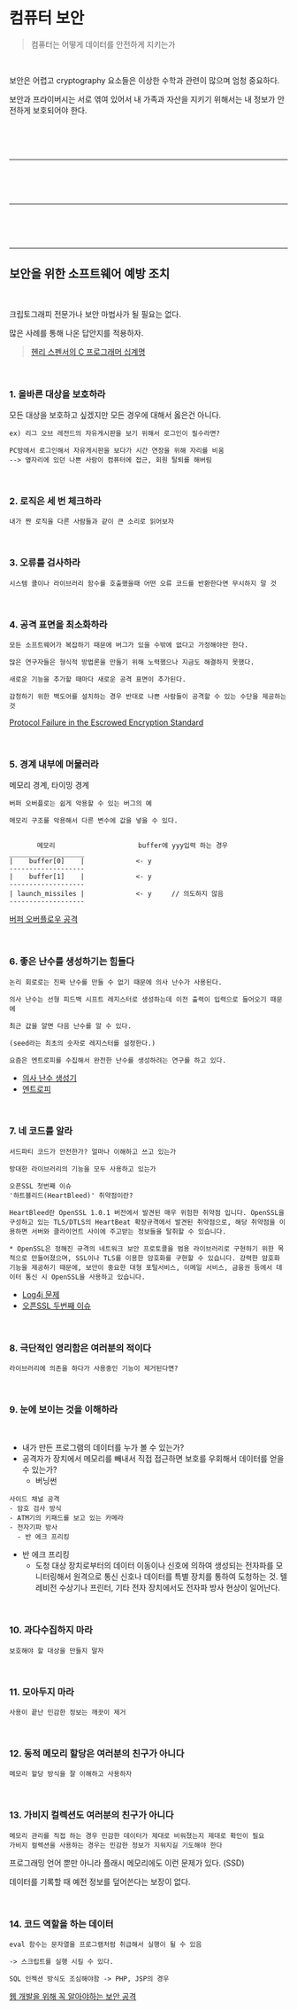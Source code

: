 # 컴퓨터 보안

> 컴퓨터는 어떻게 데이터를 안전하게 지키는가

<br>

보안은 어렵고 cryptography 요소들은 이상한 수학과 관련이 많으며 엄청 중요하다.

보안과 프라이버시는 서로 엮여 있어서 내 가족과 자산을 지키기 위해서는 내 정보가 안전하게 보호되어야 한다.

<br>
<br>
<br>

---
<!-- ## 보안과 프라이버시 개요

사물과 사물의 연결 기술이 쉽게 이뤄지고 있는 지금, 내 장치에 접근해서 정보를 쉽게 탈취하고 악용가능

아래 세 가지 유형의 신뢰 위반을 고려
- 의도적
  - 컴퓨터 완제품을 샀는데 거기에 멀웨어를 심어서 광고가 항상 뜨게 함
- 무능
  - 보호되고 있지 않은 연결 -> 나쁜 사람이 악용
  - ???: 죄송한데 와이파이 비밀번호 왜 걸으셨어요?
- 부정직
  - 미국이라고 해서 항상 믿을 수 없음
  - 미국 국가안보국(NSA)도 의도적으로 암호 표준을 약화시켜서 자기들이 유리한 상황에 있도록 했었음
  - DES도 마찬가지

물리적
- 총들고 협박하면 답 없음

통신 보안
- 인증
- 중간자 공격
- 암호화/복호화

인터넷
- Dos, DDoS
- 프록시
- 마이크로소프트 배짱
  - 버그를 수정하기 위해 새로운 버전을 내놓지 않겠다.
  - 안전하지 못해서 IoT 시장에선...

소셜
- 내 정보를 얻기 쉬워짐
  - 제발 알아달라고 함

국가 안보
- 정부가 국민을 지켜야 한다는 의무가 국민의 권리보다 더 강한가
- 정부가 옳은가? 국민을 위해 일하는가
- DES 쓰세요 -> 감청


인증과 권한 부여, 자격 증명과 2단계 인증 등

데이터 접근을 더욱 복잡하고 어렵게 만들어서 사용하기도 힘들어짐

2FA를 대체하는 기술이 나오면 좋겠다 -->

<br>
<br>
<br>

--- 
<!-- ## 크립토그래피

스테가노그래피
- 내용 속에 또 다른 내용을 숨긴다
- 이미지에도 문자를 숨긴다

치환 암호
- 평문 -> 암호화 -> 복호화
- 대칭 코드 (알파벳을 3개씩 미루는 등)

전치 암호
- 스키테일 (글자를 뒤섰는다)
- 평문을 더 못알아보게 만듬

더 복잡하게
- 위 방식들은 대칭 코드나 방식을 알면 쉽게 복호화 가능

일회용 패드
- 복호화 할 수 있는 키를 서로 공유, 해당 키를 사용 후 바꿈 (반복)

공개키 암호
- 서로 연관된 키 쌍을 사용
- 평문 -> 공개키로 암호화 -> 개인이 가진 비밀키로 복호화
- 공개키는 트랩도어 함수에 의존
  - 트랩도어는 비밀키를 모르면 복호화가 상당히 어렵게 만들어짐
- 디피-헬먼 키 교환
  - 이 방식으로 공개키를 만듬
- 트랩도어 만들기 어려움
  - RSA가 RSA 만들어줌
    - 여기에도 백도어 심음

전방향 안전성
- 대칭 키를 알면 전체 메시지를 알 수 있다.
- 각 메시지별로 키를 생성

해시 함수
- 단방향
- SHA-1
  - 충돌에 안전 

디지털 서명
- 인증
- 부인방지

공개키 인프라
- 신뢰할 수 있는 제 3자로부터 인증서를 받음

블록체인
- 해시를 변경하면 완전 다른 데이터가 됨

패스워드 관리
- 잘하자 -->

<br>
<br>
<br>

---
## 보안을 위한 소프트웨어 예방 조치

<br>

크립토그래피 전문가나 보안 마법사가 될 필요는 없다.

많은 사례를 통해 나온 답안지를 적용하자.

> [헨리 스펜서의 C 프로그래머 십계명](https://www.lysator.liu.se/c/ten-commandments.html)

<br>

### 1. 올바른 대상을 보호하라

모든 대상을 보호하고 싶겠지만 모든 경우에 대해서 옳은건 아니다.
```
ex) 리그 오브 레전드의 자유게시판을 보기 위해서 로그인이 필수라면?

PC방에서 로그인해서 자유게시판을 보다가 시간 연장을 위해 자리를 비움
--> 옆자리에 있던 나쁜 사람이 컴퓨터에 접근, 회원 탈퇴를 해버림
```

<br>

### 2. 로직은 세 번 체크하라

```
내가 짠 로직을 다른 사람들과 같이 큰 소리로 읽어보자
```

<br>

### 3. 오류를 검사하라

```
시스템 콜이나 라이브러리 함수를 호출했을때 어떤 오류 코드를 반환한다면 무시하지 말 것
```

<br>

### 4. 공격 표면을 최소화하라

```
모든 소프트웨어가 복잡하기 때문에 버그가 있을 수밖에 없다고 가정해야만 한다.

많은 연구자들은 형식적 방법론을 만들기 위해 노력했으나 지금도 해결하지 못했다.

새로운 기능을 추가할 때마다 새로운 공격 표면이 추가된다.

감청하기 위한 백도어를 설치하는 경우 반대로 나쁜 사람들이 공격할 수 있는 수단을 제공하는 것

```
[Protocol Failure in the Escrowed Encryption Standard](https://www.mattblaze.org/papers/eesproto.pdf)

<br>

### 5. 경계 내부에 머물러라

메모리 경계, 타이밍 경계

```
버퍼 오버플로는 쉽게 악용할 수 있는 버그의 예

메모리 구조를 악용해서 다른 변수에 값을 넣을 수 있다.


       메모리                     buffer에 yyy입력 하는 경우
___________________
|    buffer[0]    |             <- y
-------------------
|    buffer[1]    |             <- y
-------------------
| launch_missiles |             <- y     // 의도하지 않음
-------------------

```
[버퍼 오버플로우 공격](https://cosyp.tistory.com/206)

<br>

### 6. 좋은 난수를 생성하기는 힘들다

```
논리 회로로는 진짜 난수를 만들 수 없기 때문에 의사 난수가 사용된다.

의사 난수는 선형 피드백 시프트 레지스터로 생성하는데 이전 출력이 입력으로 들어오기 때문에

최근 값을 알면 다음 난수를 알 수 있다.

(seed라는 최초의 숫자로 레지스터를 설정한다.)

요즘은 엔트로피를 수집해서 완전한 난수를 생성하려는 연구를 하고 있다.
```
- [의사 난수 생성기](https://ko.wikipedia.org/wiki/%EC%84%A0%ED%98%95_%EB%90%98%EB%A8%B9%EC%9E%84_%EC%8B%9C%ED%94%84%ED%8A%B8_%EB%A0%88%EC%A7%80%EC%8A%A4%ED%84%B0)
- [엔트로피](https://youtu.be/qvBi0Vr5mFA?t=2817)

<br>

### 7. 네 코드를 알라

```
서드파티 코드가 안전한가? 얼마나 이해하고 쓰고 있는가

방대한 라이브러리의 기능을 모두 사용하고 있는가

오픈SSL 첫번째 이슈
'하트블리드(HeartBleed)' 취약점이란?

HeartBleed란 OpenSSL 1.0.1 버전에서 발견된 매우 위험한 취약점 입니다. OpenSSL을 구성하고 있는 TLS/DTLS의 HeartBeat 확장규격에서 발견된 취약점으로, 해당 취약점을 이용하면 서버와 클라이언트 사이에 주고받는 정보들을 탈취할 수 있습니다.

* OpenSSL은 정해진 규격의 네트워크 보안 프로토콜을 범용 라이브러리로 구현하기 위한 목적으로 만들어졌으며, SSL이나 TLS를 이용한 암호화를 구현할 수 있습니다. 강력한 암호화 기능을 제공하기 때문에, 보안이 중요한 대형 포털서비스, 이메일 서비스, 금융권 등에서 데이터 통신 시 OpenSSL을 사용하고 있습니다.
```
- [Log4j 문제](https://developer-ping9.tistory.com/256)
- [오픈SSL 두번째 이슈](https://zdnet.co.kr/view/?no=20221031110117)

<br>

### 8. 극단적인 영리함은 여러분의 적이다

```
라이브러리에 의존을 하다가 사용중인 기능이 제거된다면?
```

<br>

### 9. 눈에 보이는 것을 이해하라

<br>

- 내가 만든 프로그램의 데이터를 누가 볼 수 있는가?
- 공격자가 장치에서 메모리를 빼내서 직접 접근하면 보호를 우회해서 데이터를 얻을 수 있는가?
  - 버닝썬

```
사이드 채널 공격
- 암호 검사 방식
- ATM기의 키패드를 보고 있는 카메라
- 전자기파 방사
  - 반 에크 프리킹
```

- 반 에크 프리킹
  - 도청 대상 장치로부터의 데이터 이동이나 신호에 의하여 생성되는 전자파를 모니터링해서 원격으로 통신 신호나 데이터를 특별 장치를 통하여 도청하는 것. 텔레비전 수상기나 프린터, 기타 전자 장치에서도 전자파 방사 현상이 일어난다.

<br>

### 10. 과다수집하지 마라

```
보호해야 할 대상을 만들지 말자
```

<br>

### 11. 모아두지 마라

```
사용이 끝난 민감한 정보는 깨끗이 제거
```

<br>

### 12. 동적 메모리 할당은 여러분의 친구가 아니다

```
메모리 할당 방식을 잘 이해하고 사용하자
```

<br>

### 13. 가비지 컬렉션도 여러분의 친구가 아니다

```
메모리 관리를 직접 하는 경우 민감한 데이터가 제대로 비워졌는지 제대로 확인이 필요
가비지 컬렉션을 사용하는 경우는 민감한 정보가 지워지길 기도해야 한다
```

프로그래밍 언어 뿐만 아니라 플래시 메모리에도 이런 문제가 있다. (SSD)

데이터를 기록할 때 예전 정보를 덮어쓴다는 보장이 없다.

<br>

### 14. 코드 역할을 하는 데이터

```
eval 함수는 문자열을 프로그램처럼 취급해서 실행이 될 수 있음

-> 스크립트를 실행 시킬 수 있다.

SQL 인젝션 방식도 조심해야함 -> PHP, JSP의 경우
```
[웹 개발을 위해 꼭 알아야하는 보안 공격](https://kciter.so/posts/basic-web-hacking)